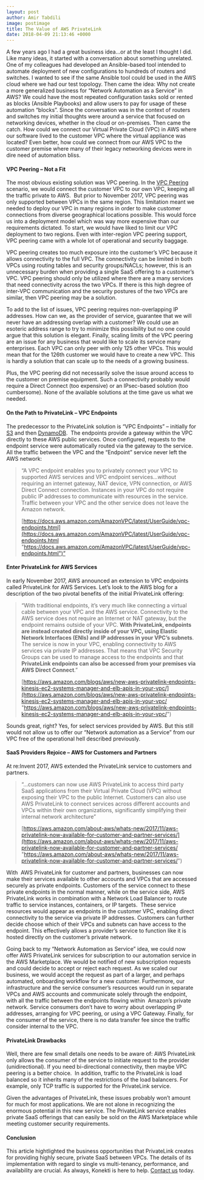 ```yaml
---
layout: post
author: Amir Tabdili
image: postimage
title: The Value of AWS PrivateLink
date: 2018-04-09 21:13:46 +0000
---
```

A few years ago I had a great business idea…or at the least I thought I did. Like many ideas, it started with a conversation about something unrelated. One of my colleagues had developed an Ansible-based tool intended to automate deployment of new configurations to hundreds of routers and switches. I wanted to see if the same Ansible tool could be used in the AWS cloud where we had our test topology. Then came the idea: Why not create a more generalized business for “Network Automation as a Service” in AWS? We could have the most repeated configuration tasks sold or rented as blocks (Ansible Playbooks) and allow users to pay for usage of these automation “blocks”. Since the conversation was in the context of routers and switches my initial thoughts were around a service that focused on networking devices, whether in the cloud or on-premises.  Then came the catch. How could we connect our Virtual Private Cloud (VPC) in AWS where our software lived to the customer VPC where the virtual appliance was located? Even better, how could we connect from our AWS VPC to the customer premise where many of their legacy networking devices were in dire need of automation bliss.

#### VPC Peering – Not a Fit

The most obvious existing solution was VPC peering. In the [VPC Peering](https://docs.aws.amazon.com/AmazonVPC/latest/UserGuide/vpc-peering.html) scenario, we would connect the customer VPC to our own VPC, keeping all the traffic private to AWS.  But prior to November 2017, VPC peering was only supported between VPCs in the same region. This limitation meant we needed to deploy our VPC in many regions in order to make customer connections from diverse geographical locations possible. This would force us into a deployment model which was way more expensive than our requirements dictated. To start, we would have liked to limit our VPC deployment to two regions. Even with inter-region VPC peering support, VPC peering came with a whole lot of operational and security baggage.

VPC peering creates too much exposure into the customer’s VPC because it allows connectivity to the full VPC. The connectivity can be limited in both VPCs using routing tables and security groups/NACLs; however, this is an unnecessary burden when providing a single SaaS offering to a customer’s VPC. VPC peering should only be utilized where there are a many services that need connectivity across the two VPCs. If there is this high degree of inter-VPC communication and the security postures of the two VPCs are similar, then VPC peering may be a solution.

To add to the list of issues, VPC peering requires non-overlapping IP addresses. How can we, as the provider of service, guarantee that we will never have an addressing overlap with a customer? We could use an esoteric address range to try to minimize this possibility but no one could argue that this solution is elegant. Finally, scaling limits of the VPC peering are an issue for any business that would like to scale its service many enterprises. Each VPC can only peer with only 125 other VPCs. This would mean that for the 126th customer we would have to create a new VPC. This is hardly a solution that can scale up to the needs of a growing business.

Plus, the VPC peering did not necessarily solve the issue around access to the customer on premise equipment. Such a connectivity probably would require a Direct Connect (too expensive) or an IPsec-based solution (too cumbersome). None of the available solutions at the time gave us what we needed.

#### On the Path to PrivateLink – VPC Endpoints

The predecessor to the PrivateLink solution is “VPC Endpoints” – initially for [S3](https://aws.amazon.com/blogs/aws/new-vpc-endpoint-for-amazon-s3/) and then [DynamoDB](https://aws.amazon.com/blogs/aws/new-vpc-endpoints-for-dynamodb/).  The endpoints provide a gateway within the VPC directly to these AWS public services. Once configured, requests to the endpoint service were automatically routed via the gateway to the service. All the traffic between the VPC and the “Endpoint” service never left the AWS network:

> “A VPC endpoint enables you to privately connect your VPC to supported AWS services and VPC endpoint services…without requiring an internet gateway, NAT device, VPN connection, or AWS Direct Connect connection. Instances in your VPC do not require public IP addresses to communicate with resources in the service. Traffic between your VPC and the other service does not leave the Amazon network.
>
> [https://docs.aws.amazon.com/AmazonVPC/latest/UserGuide/vpc-endpoints.html](https://docs.aws.amazon.com/AmazonVPC/latest/UserGuide/vpc-endpoints.html "https://docs.aws.amazon.com/AmazonVPC/latest/UserGuide/vpc-endpoints.html")”

#### Enter PrivateLink for AWS Services

In early November 2017, AWS announced an extension to VPC endpoints called PrivateLink for AWS Services. Let’s look to the AWS blog for a description of the two pivotal benefits of the initial PrivateLink offering:

> “With traditional endpoints, it’s very much like connecting a virtual cable between your VPC and the AWS service. Connectivity to the AWS service does not require an Internet or NAT gateway, but the endpoint remains outside of your VPC. **With PrivateLink, endpoints are instead created directly inside of your VPC, using Elastic Network Interfaces (ENIs) and IP addresses in your VPC’s subnets**. The service is now in your VPC, enabling connectivity to AWS services via private IP addresses. That means that VPC Security Groups can be used to manage access to the endpoints and that **PrivateLink endpoints can also be accessed from your premises via AWS Direct Connect**.”
>
> [https://aws.amazon.com/blogs/aws/new-aws-privatelink-endpoints-kinesis-ec2-systems-manager-and-elb-apis-in-your-vpc/](https://aws.amazon.com/blogs/aws/new-aws-privatelink-endpoints-kinesis-ec2-systems-manager-and-elb-apis-in-your-vpc/ "https://aws.amazon.com/blogs/aws/new-aws-privatelink-endpoints-kinesis-ec2-systems-manager-and-elb-apis-in-your-vpc/")


Sounds great, right? Yes, for select services provided by AWS. But this still would not allow us to offer our “Network automation as a Service” from our VPC free of the operational hell described previously.

#### SaaS Providers Rejoice – AWS for Customers and Partners

At re:Invent 2017, AWS extended the PrivateLink service to customers and partners.

> “…customers can now use AWS PrivateLink to access third party SaaS applications from their Virtual Private Cloud (VPC) without exposing their VPC to the public Internet. Customers can also use AWS PrivateLink to connect services across different accounts and VPCs within their own organizations, significantly simplifying their internal network architecture”
>
> [https://aws.amazon.com/about-aws/whats-new/2017/11/aws-privatelink-now-available-for-customer-and-partner-services/](https://aws.amazon.com/about-aws/whats-new/2017/11/aws-privatelink-now-available-for-customer-and-partner-services/ "https://aws.amazon.com/about-aws/whats-new/2017/11/aws-privatelink-now-available-for-customer-and-partner-services/")

With  AWS PrivateLink for customer and partners, businesses can now make their services available to other accounts and VPCs that are accessed securely as private endpoints. Customers of the service connect to these private endpoints in the normal manner, while on the service side, AWS PrivateLink works in combination with a Network Load Balancer to route traffic to service instances, containers, or IP targets.  These service resources would appear as endpoints in the customer VPC, enabling direct connectivity to the service via private IP addresses. Customers can further decide choose which of their VPCs and subnets can have access to the endpoint. This effectively allows a provider’s service to function like it is hosted directly on the customer’s private network.

Going back to my “Network Automation as Service” idea, we could now offer AWS PrivateLink services for subscription to our automation service in the AWS Marketplace. We would be notified of new subscription requests and could decide to accept or reject each request. As we scaled our business, we would accept the request as part of a larger, and perhaps automated, onboarding workflow for a new customer. Furthermore, our infrastructure and the service consumer’s resources would run in separate VPCs and AWS accounts and communicate solely through the endpoint, with all the traffic between the endpoints flowing within  Amazon’s private network. Service consumers don’t have to worry about overlapping IP addresses, arranging for VPC peering, or using a VPC Gateway. Finally, for the consumer of the service, there is no data transfer fee since the traffic consider internal to the VPC.

#### PrivateLink Drawbacks

Well, there are few small details one needs to be aware of: AWS PrivateLink only allows the consumer of the service to initiate request to the provider (unidirectional). If you need bi-directional connectivity, then maybe VPC peering is a better choice.  In addition, traffic to the PrivateLink is load balanced so it inherits many of the restrictions of the load balancers. For example, only TCP traffic is supported for the PrivateLink service.

Given the advantages of PrivateLink, these issues probably won’t amount for much for most applications. We are not alone in recognizing the enormous potential in this new service. The PrivateLink service enables private SaaS offerings that can easily be sold on the AWS Marketplace while meeting customer security requirements.

#### Conclusion

This article hightlighted the business opportunities that PrivateLink creates for providing highly secure, private SaaS between VPCs. The details of its implementation with regard to single vs multi-tenancy, performance, and availability are crucial. As always, Konekti is here to help. [Contact us](https://konekti.us/#contact-us "Contact Us") today.